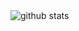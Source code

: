 <picture decoding="async" loading="lazy">
  <source media="(prefers-color-scheme: light)" srcset="https://pixel-profile.vercel.app/api/github-stats?username=LuciNyan&theme=fuji&hide=avatar&avatar_border=false&a=1">
  <source media="(prefers-color-scheme: dark)" srcset="https://pixel-profile-git-feat-halftone-lucinyan.vercel.app/api/github-stats?username=LuciNyan&screen_effect=true&theme=green_phosphor&avatar_border=false&pixelate_avatar=false">
  <img alt="github stats" src="https://pixel-profile.vercel.app/api/github-stats?username=LuciNyan&theme=journey&avatar_border=false&pixelate_avatar=false">
</picture>
